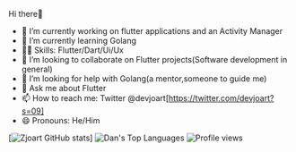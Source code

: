  Hi there🙂

- 🔭 I’m currently working on flutter applications and an Activity Manager
- 🌱 I’m currently learning Golang
- 🏋🏼 Skills: Flutter/Dart/Ui/Ux
- 👯 I’m looking to collaborate on Flutter projects(Software development in general)
- 🤔 I’m looking for help with Golang(a mentor,someone to guide me)
- 💬 Ask me about Flutter
- 📫 How to reach me: Twitter @devjoart[https://twitter.com/devjoart?s=09]
- 😄 Pronouns: He/Him

[![Zjoart GitHub stats](https://github-readme-stats.vercel.app/api?username=zjoart&theme=cobalt&show_icons=true&&line_height=40)]
![Dan's Top Languages](https://github-readme-stats.vercel.app/api/top-langs/?username=zjoart&theme=cobalt&show_icons=true)
![Profile views](https://gpvc.arturio.dev/zjoart)  


